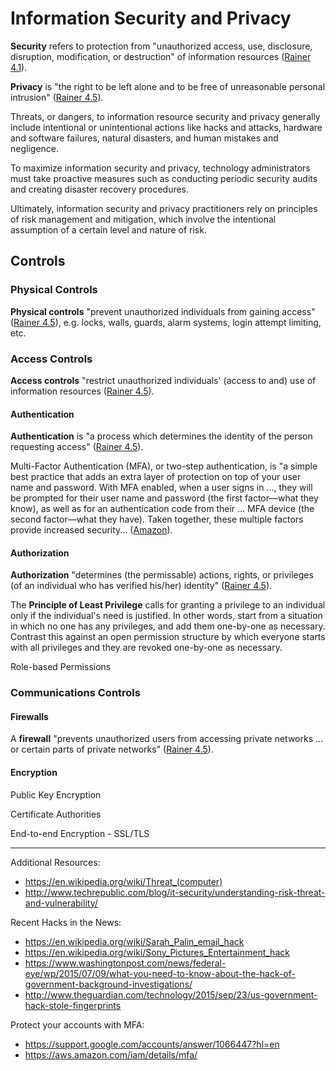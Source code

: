 # Information Security and Privacy

**Security** refers to protection from
 "unauthorized access, use, disclosure, disruption, modification, or destruction" of information resources ([Rainer 4.1](/README.md/#accompanying-textbook)).

**Privacy** is "the right to be left alone and to be free of unreasonable personal intrusion" ([Rainer 4.5](/README.md/#accompanying-textbook)).

Threats, or dangers, to information resource security and privacy
 generally include intentional or unintentional actions like
  hacks and attacks,
  hardware and software failures,
  natural disasters,
  and human mistakes and negligence.

To maximize information security and privacy, technology administrators must take proactive measures such as conducting periodic security audits and creating disaster recovery procedures.

Ultimately, information security and privacy practitioners rely on principles of risk management and mitigation, which involve the intentional assumption of a certain level and nature of risk.


## Controls


### Physical Controls

**Physical controls** "prevent unauthorized individuals from gaining access" ([Rainer 4.5](/README.md/#accompanying-textbook)), e.g. locks, walls, guards, alarm systems, login attempt limiting, etc.





### Access Controls

**Access controls** "restrict unauthorized individuals' (access to and) use of information resources ([Rainer 4.5](/README.md/#accompanying-textbook)).

#### Authentication

**Authentication** is "a process which determines the identity of the person requesting access" ([Rainer 4.5](/README.md/#accompanying-textbook)).

Multi-Factor Authentication (MFA), or two-step authentication, is
 "a simple best practice that adds an extra layer of protection on top of your user name and password. With MFA enabled, when a user signs in ..., they will be prompted for their user name and password (the first factor—what they know), as well as for an authentication code from their ... MFA device (the second factor—what they have). Taken together, these multiple factors provide increased security... ([Amazon](https://aws.amazon.com/iam/details/mfa/)).




#### Authorization

**Authorization** "determines (the permissable) actions, rights, or privileges (of an individual who has verified his/her) identity" ([Rainer 4.5](/README.md/#accompanying-textbook)).

The **Principle of Least Privilege** calls for granting a privilege to an individual only if the individual's need is justified. In other words, start from a situation in which no one has any privileges, and add them one-by-one as necessary. Contrast this against an open permission structure by which everyone starts with all privileges and they are revoked one-by-one as necessary.

Role-based Permissions





### Communications Controls

#### Firewalls

A **firewall** "prevents unauthorized users from accessing private networks ... or certain parts of private networks" ([Rainer 4.5](/README.md/#accompanying-textbook)).

#### Encryption

Public Key Encryption

Certificate Authorities

End-to-end Encryption - SSL/TLS

<hr>

Additional Resources:

 + https://en.wikipedia.org/wiki/Threat_(computer)
 + http://www.techrepublic.com/blog/it-security/understanding-risk-threat-and-vulnerability/

Recent Hacks in the News:

 + https://en.wikipedia.org/wiki/Sarah_Palin_email_hack
 + https://en.wikipedia.org/wiki/Sony_Pictures_Entertainment_hack
 + https://www.washingtonpost.com/news/federal-eye/wp/2015/07/09/what-you-need-to-know-about-the-hack-of-government-background-investigations/
 + http://www.theguardian.com/technology/2015/sep/23/us-government-hack-stole-fingerprints


Protect your accounts with MFA:

 + https://support.google.com/accounts/answer/1066447?hl=en
 + https://aws.amazon.com/iam/details/mfa/
